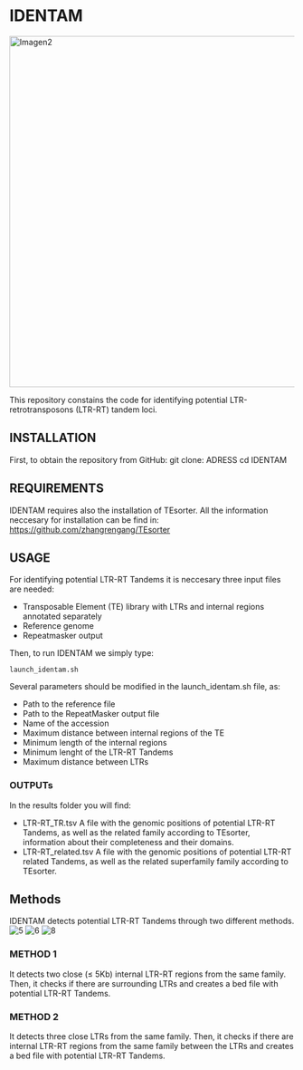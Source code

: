 # **IDENTAM**
<img width="620" alt="Imagen2" src="https://github.com/NMoralesD/IDENTAM/assets/173355210/48db2ba0-bd9b-40eb-8b98-f1c5a34a1f0d">

This repository constains the code for identifying potential LTR-retrotransposons (LTR-RT) tandem loci.

## INSTALLATION
First, to obtain the repository from GitHub:
git clone: ADRESS
cd IDENTAM

## REQUIREMENTS
IDENTAM requires also the installation of TEsorter. 
All the information neccesary for installation can be find in: https://github.com/zhangrengang/TEsorter

## USAGE
For identifying potential LTR-RT Tandems it is neccesary three input files are needed: 
- Transposable Element (TE) library with LTRs and internal regions annotated separately
- Reference genome
- Repeatmasker output

Then, to run IDENTAM we simply type: 

```launch_identam.sh```

Several parameters should be modified in the launch_identam.sh file, as: 
+ Path to the reference file
+ Path to the RepeatMasker output file
+ Name of the accession
+ Maximum distance between internal regions of the TE
+ Minimum length of the internal regions
+ Minimum lenght of the LTR-RT Tandems
+ Maximum distance between LTRs

### OUTPUTs
In the results folder you will find: 
+ LTR-RT_TR.tsv  A file with the genomic positions of potential LTR-RT Tandems, as well as the related family according to TEsorter, information about their completeness and their domains.
+ LTR-RT_related.tsv  A file with the genomic positions of potential LTR-RT related Tandems, as well as the related superfamily family according to TEsorter.

## Methods
IDENTAM detects potential LTR-RT Tandems through two different methods. 
![5](https://github.com/NMoralesD/IDENTAM/assets/173355210/be885e11-8034-4952-9c53-be4f7a37536a)
![6](https://github.com/NMoralesD/IDENTAM/assets/173355210/ad7e5377-0422-4969-a5a9-d9bbaf5abf49)
![8](https://github.com/NMoralesD/IDENTAM/assets/173355210/758300b7-f678-4d23-8661-fed88cadd4b3)



### METHOD 1 
It detects two close (≤ 5Kb) internal LTR-RT regions from the same family. Then, it checks if there are surrounding LTRs and creates a bed file with potential LTR-RT Tandems.
### METHOD 2
It detects three close LTRs from the same family. Then, it checks if there are internal LTR-RT regions from the same family between the LTRs and creates a bed file with potential LTR-RT Tandems.









